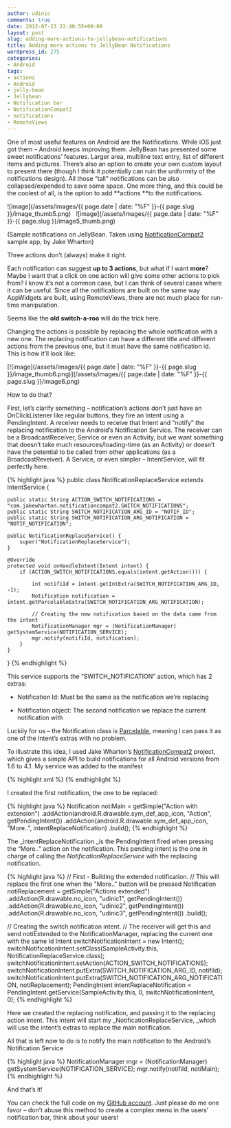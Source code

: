 ```yaml
---
author: udinic
comments: true
date: 2012-07-23 22:40:55+00:00
layout: post
slug: adding-more-actions-to-jellybean-notifications
title: Adding more actions to JellyBean Notifications
wordpress_id: 275
categories:
- Android
tags:
- actions
- Android
- jelly-bean
- Jellybean
- Notification bar
- NotificationCompat2
- notifications
- RemoteViews
---
```


One of most useful features on Android are the Notifications. While iOS just got them – Android keeps improving them. JellyBean has presented some sweet notifications’ features. Larger area, multiline text entry, list of different items and pictures. There’s also an option to create your own custom layout to present there (though I think it potentially can ruin the uniformity of the notifications design). All those “tall” notifications can be also collapsed/expended to save some space. One more thing, and this could be the coolest of all, is the option to add **actions **to the notifications.

![image](/assets/images/{{ page.date | date: "%F" }}-{{ page.slug }}/image_thumb5.png)   ![image](/assets/images/{{ page.date | date: "%F" }}-{{ page.slug }}/image5_thumb.png)

(Sample notifications on JellyBean. Taken using [NotificationCompat2](https://github.com/JakeWharton/NotificationCompat2) sample app, by Jake Wharton)

Three actions don’t (always) make it right.

Each notification can suggest **up to 3 actions**, but what if I want **more**? Maybe I want that a click on one action will give some other actions to pick from? I know it’s not a common case, but I can think of several cases where it can be useful. Since all the notifications are built on the same way AppWidgets are built, using RemoteViews, there are not much place for run-time manipulation.

Seems like the **old switch-a-roo** will do the trick here.

Changing the actions is possible by replacing the whole notification with a new one. The replacing notification can have a different title and different actions from the previous one, but it must have the same notification id. This is how it’ll look like:

[![image](/assets/images/{{ page.date | date: "%F" }}-{{ page.slug }}/image_thumb6.png)](/assets/images/{{ page.date | date: "%F" }}-{{ page.slug }}/image6.png)

How to do that?

First, let’s clarify something – notification’s actions don't just have an OnClickListener like regular buttons, they fire an Intent using a PendingIntent. A receiver needs to receive that Intent and “notify” the replacing notification to the Android’s Notification Service. The receiver can be a BroadcastReceiver, Service or even an Activity, but we want something that doesn’t take much resources/loading-time (as an Activity) or doesn’t have the potential to be called from other applications (as a BroadcastReveiver). A Service, or even simpler – IntentService, will fit perfectly here.


{% highlight java %}
public class NotificationReplaceService extends IntentService {

    public static String ACTION_SWITCH_NOTIFICATIONS = "com.jakewharton.notificationcompat2.SWITCH_NOTIFICATIONS";
    public static String SWITCH_NOTIFICATION_ARG_ID = "NOTIF_ID";
    public static String SWITCH_NOTIFICATION_ARG_NOTIFICATION = "NOTIF_NOTIFICATION";

    public NotificationReplaceService() {
        super("NotificationReplaceService");
    }

    @Override
    protected void onHandleIntent(Intent intent) {
        if (ACTION_SWITCH_NOTIFICATIONS.equals(intent.getAction())) {

            int notifiId = intent.getIntExtra(SWITCH_NOTIFICATION_ARG_ID, -1);
            Notification notification = intent.getParcelableExtra(SWITCH_NOTIFICATION_ARG_NOTIFICATION);

            // Creating the new notification based on the data came from the intent
            NotificationManager mgr = (NotificationManager) getSystemService(NOTIFICATION_SERVICE);
            mgr.notify(notifiId, notification);
        }
    }
}
{% endhighlight %}




This service supports the “SWITCH_NOTIFICATION” action, which has 2 extras:



	
  * Notification Id: Must be the same as the notification we’re replacing

	
  * Notification object: The second notification we replace the current notification with


Luckily for us – the Notification class is [Parcelable](http://developer.android.com/reference/android/os/Parcelable.html), meaning I can pass it as one of the Intent’s extras with no problem.

To illustrate this idea, I used Jake Wharton’s [NotificationCompat2](https://github.com/JakeWharton/NotificationCompat2) project, which gives a simple API to build notifications for all Android versions from 1.6 to 4.1. My service was added to the manifest


{% highlight xml %}
        <!-- Declaring the service -->
        <service android:name="com.jakewharton.notificationcompat2.NotificationReplaceService"/>
{% endhighlight %}




I created the first notification, the one to be replaced:


{% highlight java %}
Notification notiMain = getSimple("Action with extension")
        .addAction(android.R.drawable.sym_def_app_icon, "Action", getPendingIntent())
        .addAction(android.R.drawable.sym_def_app_icon, "More..", intentReplaceNotification)
        .build();
{% endhighlight %}




The _intentReplaceNotification _is the PendingIntent fired when pressing the “More..” action on the notification. This pending intent is the one in charge of calling the _NotificationReplaceService_ with the replacing notification.


{% highlight java %}
// First - Building the extended notification.
// This will replace the first one when the "More.." button will be pressed
Notification notiReplacement = getSimple("Actions extended")
        .addAction(R.drawable.no_icon, "udinic1", getPendingIntent())
        .addAction(R.drawable.no_icon, "udinic2", getPendingIntent())
        .addAction(R.drawable.no_icon, "udinic3", getPendingIntent())
        .build();

// Creating the switch notification intent.
// The receiver will get this and send notiExtended to the NotificationManager, replacing the current one with the same Id
Intent switchNotificationIntent = new Intent();
switchNotificationIntent.setClass(SampleActivity.this, NotificationReplaceService.class);
switchNotificationIntent.setAction(ACTION_SWITCH_NOTIFICATIONS);
switchNotificationIntent.putExtra(SWITCH_NOTIFICATION_ARG_ID, notifiId);
switchNotificationIntent.putExtra(SWITCH_NOTIFICATION_ARG_NOTIFICATION, notiReplacement);
PendingIntent intentReplaceNotification = PendingIntent.getService(SampleActivity.this, 0, switchNotificationIntent, 0);
{% endhighlight %}




Here we created the replacing notification, and passing it to the replacing action intent. This intent will start my _NotificationReplaceService, _which will use the intent’s extras to replace the main notification.

All that is left now to do is to notify the main notification to the Android’s Notification Service


{% highlight java %}
NotificationManager mgr = (NotificationManager) getSystemService(NOTIFICATION_SERVICE);
mgr.notify(notifiId, notiMain);
{% endhighlight %}




And that’s it!

You can check the full code on my [GitHub account](https://github.com/Udinic/NotificationCompat2). Just please do me one favor – don’t abuse this method to create a complex menu in the users’ notification bar, think about your users!
